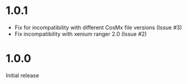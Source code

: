 
# 1.0.1

  - Fix for incompatibility with different CosMx file  versions (Issue #3)
  - Fix incompatibility with xenium ranger 2.0 (Issue #2)

# 1.0.0

Initial release


